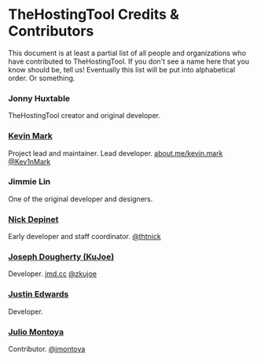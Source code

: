 # TheHostingTool Credits &amp; Contributors
This document is at least a partial list of all people and
organizations who have contributed to TheHostingTool. If you don't see a name
here that you know should be, tell us! Eventually this list will be put into
alphabetical order. Or something.

### Jonny Huxtable
TheHostingTool creator and original developer.

### [Kevin Mark](https://github.com/kmark)
Project lead and maintainer. Lead developer.
[about.me/kevin.mark](http://about.me/kevin.mark)
[@Kev1nMark](https://twitter.com/Kev1nMark)

### Jimmie Lin
One of the original developer and designers.

### [Nick Depinet](https://github.com/nickdepinet)
Early developer and staff coordinator. [@thtnick](https://twitter.com/thtnick)

### [Joseph Dougherty (KuJoe)](https://github.com/KuJoe)
Developer. [jmd.cc](http://jmd.cc/) [@zkujoe](https://twitter.com/zkujoe)

### [Justin Edwards](https://github.com/justinedwards)
Developer.

### [Julio Montoya](https://github.com/jmontoyaa)
Contributor. [@jmontoya](https://twitter.com/jmontoya)

